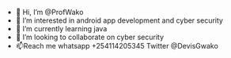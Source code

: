 - 👋 Hi, I’m @ProfWako
- 👀 I’m interested in android app development and cyber security 
- 🌱 I’m currently learning java
- 💞️ I’m looking to collaborate on cyber security
- 📫Reach me whatsapp +254114205345 Twitter @DevisGwako

<!---
ProfWako/ProfWako is a ✨ special ✨ repository because its `README.md` (this file) appears on your GitHub profile.
You can click the Preview link to take a look at your changes.
--->

